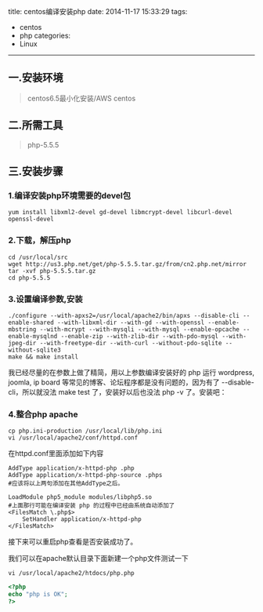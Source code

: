 title: centos编译安装php
date: 2014-11-17 15:33:29
tags: 
- centos
- php
categories: 
- Linux
---
## 一.安装环境

>centos6.5最小化安装/AWS centos

## 二.所需工具

>php-5.5.5
<!-- more -->
## 三.安装步骤

### 1.编译安装php环境需要的devel包

```
yum install libxml2-devel gd-devel libmcrypt-devel libcurl-devel openssl-devel
```
### 2.下载，解压php

```
cd /usr/local/src
wget http://us3.php.net/get/php-5.5.5.tar.gz/from/cn2.php.net/mirror
tar -xvf php-5.5.5.tar.gz
cd php-5.5.5
```

### 3.设置编译参数,安装

```
./configure --with-apxs2=/usr/local/apache2/bin/apxs --disable-cli --enable-shared --with-libxml-dir --with-gd --with-openssl --enable-mbstring --with-mcrypt --with-mysqli --with-mysql --enable-opcache --enable-mysqlnd --enable-zip --with-zlib-dir --with-pdo-mysql --with-jpeg-dir --with-freetype-dir --with-curl --without-pdo-sqlite --without-sqlite3
make && make install
```
我已经尽量的在参数上做了精简，用以上参数编译安装好的 php 运行 wordpress, joomla, ip board 等常见的博客、论坛程序都是没有问题的，因为有了 --disable-cli，所以就没法 make test 了，安装好以后也没法 php -v 了。安装吧：

### 4.整合php apache

```
cp php.ini-production /usr/local/lib/php.ini
vi /usr/local/apache2/conf/httpd.conf
```

在httpd.conf里面添加如下内容

```
AddType application/x-httpd-php .php
AddType application/x-httpd-php-source .phps
#应该将以上两句添加在其他AddType之后。
```

```
LoadModule php5_module modules/libphp5.so
#上面那行可能在编译安装 php 的过程中已经由系统自动添加了
<FilesMatch \.php$>
	SetHandler application/x-httpd-php
</FilesMatch>
```

接下来可以重启php查看是否安装成功了。

我们可以在apache默认目录下面新建一个php文件测试一下

```
vi /usr/local/apache2/htdocs/php.php
```

``` php
<?php
echo "php is OK";
?>
```